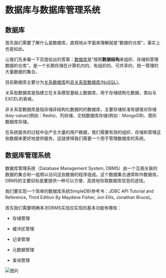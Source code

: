 # 数据库与数据库管理系统

## 数据库

首先我们需要了解什么是数据库，直观地从字面来理解就是“数据的仓库”，事实上也是如此。

让我们先来看一下百度给出的答案：[数据库](https://baike.baidu.com/item/%E6%95%B0%E6%8D%AE%E5%BA%93/103728)是“按照**数据结构**来组织、存储和管理数据的仓库”。是一个长期存储在计算机内的、有组织的、可共享的、统一管理的大量数据的集合。

目前数据库主要分为[关系数据库](https://baike.baidu.com/item/%E5%85%B3%E7%B3%BB%E6%95%B0%E6%8D%AE%E5%BA%93/1237340)和[非关系型数据库(NoSQL)](https://baike.baidu.com/item/NoSQL/8828247)。

关系型数据库是指建立在关系模型基础上数据库，用于存储结构化数据，类似与EXCEL的表格。

非关系型数据库是指存储非结构化数据的的数据库，主要存储标准有键值对存储(key-value)(例如：Redis)、列存储、文档数据库存储(例如：MongoDB)、图形数据库存储。

在系统服务的过程中会产生大量的用户数据，我们需要有效的组织、存储和管理这些数据来更好地提供服务，这就使得我们需要一个用于管理数据库的系统。

## 数据库管理系统

数据库管理系统（Database Management System, DBMS）由一个互相关联的数据的集合和一组用以访问这些数据的程序组成。这个数据集合通常称作数据库。DBMS的主要目标是要提供一种可以方便、高效地存取数据库信息的途径。

我们要实现一个简单的数据库系统SimpleDB(参考书：JDBC API Tutorial and Reference, Third Edition By Maydene Fisher, Jon Ellis, Jonathan Bruce)。

首先我们需要明确本次DBMS实验应实现的基本功能有哪些：

+ 存储管理

+ 缓冲区管理

+ 记录管理

+ 元数据管理

+ 查询管理

![图片](https://image-bed-693a.obs.cn-north-4.myhuaweicloud.com/%E6%88%AA%E5%B1%8F/%E6%95%B0%E6%8D%AE%E5%BA%93%E7%AE%A1%E7%90%86%E7%B3%BB%E7%BB%9F.jpg)


